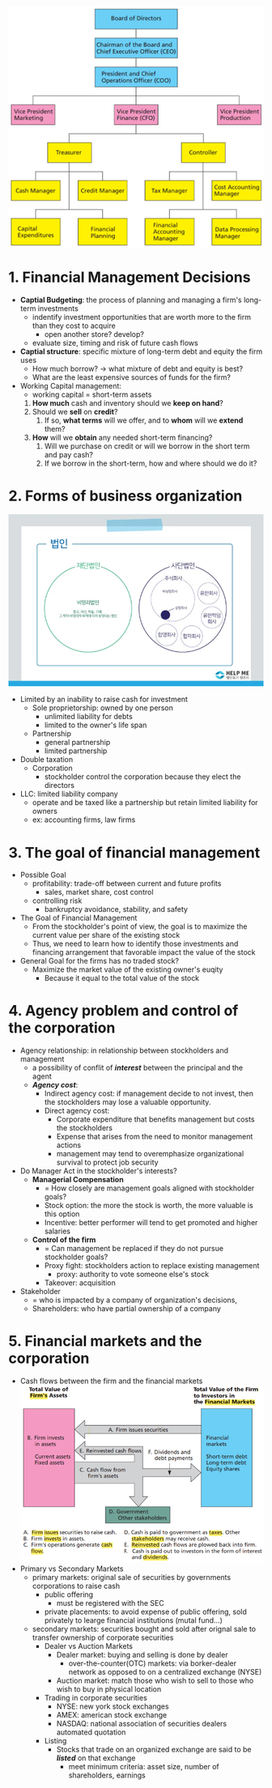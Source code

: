 
![](resource/Pasted%20image%2020231221113824.png)

# 1. Financial Management Decisions

- **Captial Budgeting**: the process of planning and managing a firm's long-term investments
	- indentify investment opportunities that are worth more to the firm than they cost to acquire
		- open another store? develop?
	- evaluate size, timing and risk of future cash flows
- **Captial structure**: specific mixture of long-term debt and equity the firm uses
	- How much borrow? -> what mixture of debt and equity is best?
	- What are the least expensive sources of funds for the firm?
- Working Capital management:
	- working capital = short-term assets
	1. **How much** cash and inventory should we **keep on hand**?
	2. Should we **sell** on **credit**?
		1. If so, **what terms** will we offer, and to **whom** will we **extend** them?
	3. **How** will we **obtain** any needed short-term financing?
		1. Will we purchase on credit or will we borrow in the short term and pay cash?
		2. If we borrow in the short-term, how and where should we do it?

# 2. Forms of business organization

![](resource/Pasted%20image%2020231221123418.png)


- Limited by an inability to raise cash for investment
	- Sole proprietorship: owned by one person
		- unlimited liability for debts
		- limited to the owner's life span
	- Partnership
		- general partnership
		- limited partnership
- Double taxation
	- Corporation
		- stockholder control the corporation because they elect the directors
- LLC: limited liability company
	- operate and be taxed like a partnership but retain limited liability for owners
	- ex: accounting firms, law firms


# 3. The goal of financial management

- Possible Goal
	- profitability: trade-off between current and future profits
		- sales, market share, cost control
	- controlling risk
		- bankruptcy avoidance, stability, and safety
- The Goal of Financial Management
	- From the stockholder's point of view, the goal is to maximize the current value per share of the existing stock
	- Thus, we need to learn how to identify those investments and financing arrangement that favorable impact the value of the stock
- General Goal for the firms has no traded stock?
	- Maximize the market value of the existing owner's euqity
		- Because it equal to the total value of the stock

# 4. Agency problem and control of the corporation
- Agency relationship: in relationship between stockholders and management
	- a possibility of conflit of ***interest*** between the principal and the agent
	- ***Agency cost***: 
		- Indirect agency cost: if management decide to not invest, then the stockholders may lose a valuable opportunity.
		- Direct agency cost:
			- Corporate expenditure that benefits management but costs the stockholders
			- Expense that arises from the need to monitor management actions
			- management may tend to overemphasize organizational survival to protect job security
- Do Manager Act in the stockholder's interests?
	- **Managerial Compensation**
		- = How closely are management goals aligned with stockholder goals?
		- Stock option: the more the stock is worth, the more valuable is this option
		- Incentive: better performer will tend to get promoted and higher salaries
	- **Control of the firm**
		- = Can management be replaced if they do not pursue stockholder goals?
		- Proxy fight: stockholders action to replace existing management
			- proxy: authority to vote someone else's stock
		- Takeover: acquisition
- Stakeholder
	- = who is impacted by a company of organization's decisions,
	- Shareholders: who have partial ownership of a company 

# 5. Financial markets and the corporation


- Cash flows between the firm and the financial markets ![](resource/Pasted%20image%2020231221134956.png)
- Primary vs Secondary Markets
	- primary markets: original sale of securities by governments corporations to raise cash
		- public offering
			- must be registered with the SEC
		- private placements: to avoid expense of public offering, sold privately to learge financial institutions (mutal fund...)
	- secondary markets: securities bought and sold after orignal sale to transfer ownership of corporate securities
		- Dealer vs Auction Markets
			- Dealer market: buying and selling is done by dealer
				- over-the-counter(OTC) markets: via borker-dealer network as opposed to on a centralized exchange (NYSE)
			- Auction market: match those who wish to sell to those who wish to buy in physical location
		- Trading in corporate securities
			- NYSE: new york stock exchanges
			- AMEX: american stock exchange
			- NASDAQ: national association of securities dealers automated quotation
		- Listing
			- Stocks that trade on an organized exchange are said to be ***listed*** on that exchange
				- meet minimum criteria: asset size, number of shareholders, earnings